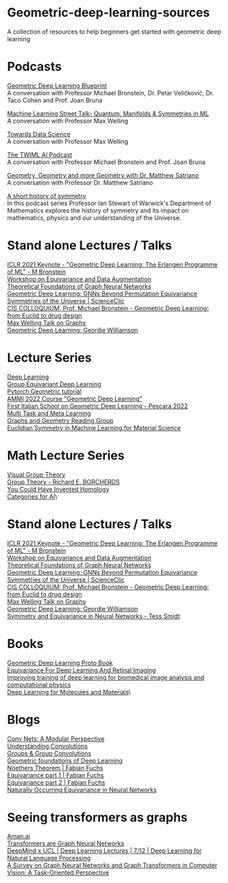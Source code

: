 # Geometric-deep-learning-sources
A collection of resources to help beginners get started with geometric deep learning

# Podcasts

[Geometric Deep Learning Blueprint](https://www.youtube.com/watch?v=bIZB1hIJ4u8)\
A conversation with Professor Michael Bronstein, Dr. Petar Veličković, Dr. Taco Cohen and Prof. Joan Bruna

[Machine Learning Street Talk- Quantum, Manifolds & Symmetries in ML](https://www.youtube.com/watch?v=mmDw5glry9w)\
A conversation with Professor Max Welling

[Towards Data Science](https://podcasts.apple.com/ca/podcast/36-max-welling-the-future-of-machine-learning/id1470952338?i=1000476656813)\
A conversation with Professor Max Welling

[The TWIML AI Podcast](https://www.youtube.com/watch?v=Qtgep2CEExY)\
A conversation with Professor Michael Bronstein and Prof. Joan Bruna

[Geometry, Geometry and more Geometry with Dr. Matthew Satriano](https://www.youtube.com/watch?v=oIuL8_tLXjQ&list=LL&index=31)\
A conversation with Professor Dr. Matthew Satriano

[A short history of symmetry](https://warwick.ac.uk/newsandevents/podcasts/media/more/symmetry/)\
In this podcast series Professor Ian Stewart of Warwick's Department of Mathematics explores the history of symmetry and its impact on mathematics, physics and our understanding of the Universe.

# Stand alone Lectures / Talks
[ICLR 2021 Keynote - "Geometric Deep Learning: The Erlangen Programme of ML" - M Bronstein](https://www.youtube.com/watch?v=w6Pw4MOzMuo)\
[Workshop on Equivariance and Data Augmentation](https://www.youtube.com/playlist?list=PL7VfmMOOwNlJ5PndlhiMwjvqDTA6m1Z9i)\
[Theoretical Foundations of Graph Neural Networks](https://www.youtube.com/watch?v=uF53xsT7mjc)\
[Geometric Deep Learning: GNNs Beyond Permutation Equivariance](https://www.youtube.com/watch?v=aCUOAkOqNoU)\
[Symmetries of the Universe | ScienceClic](https://www.youtube.com/watch?v=hF_uHfSoOGA)\
[CIS COLLOQUIUM: Prof. Michael Bronstein - Geometric Deep Learning: from Euclid to drug design](https://www.youtube.com/watch?v=lYsuATGY0Ao)\
[Max Welling Talk on Graphs](https://www.youtube.com/watch?v=Wx8J-Kw3fTA)\
[Geometric Deep Learning: Geordie Williamson](https://www.youtube.com/watch?v=7pRIjJ_u2_c)


# Lecture Series
[Deep Learning](https://www.youtube.com/playlist?list=PLut9dwe1z0dDOlSikFHe-HH4O3uxETj4m)\
[Group Equivariant Deep Learning](https://www.youtube.com/watch?v=z2OEyUgSH2c&list=PL8FnQMH2k7jzPrxqdYufoiYVHim8PyZWd&index=2)\
[Pytorch Geometric tutorial](https://www.youtube.com/watch?v=JtDgmmQ60x8&list=PLGMXrbDNfqTzqxB1IGgimuhtfAhGd8lHF&index=2)\
[AMMI 2022 Course "Geometric Deep Learning"](https://www.youtube.com/watch?v=5c_-KX1sRDQ&list=PLn2-dEmQeTfSLXW8yXP4q_Ii58wFdxb3C)\
[First Italian School on Geometric Deep Learning - Pescara 2022](https://www.youtube.com/playlist?list=PLn2-dEmQeTfRQXLKf9Fmlk3HmReGg3YZZ)\
[Multi Task and Meta Learning](https://www.youtube.com/watch?v=0rZtSwNOTQo&list=PLoROMvodv4rMC6zfYmnD7UG3LVvwaITY5)\
[Graphs and Geometry Reading Group](https://www.youtube.com/watch?v=M5owHERuVcE&list=PLoVkjhDgBOt2UwOm70DAuxHf1Jc9ijmzl)\
[Euclidian Symmetry in Machine Learning for Material Science](https://www.youtube.com/watch?v=q9EwZsHY1sk&list=PLx3xbphkO3qIlBoESkbafXaDtr0tq5iRd)

# Math Lecture Series 
[Visual Group Theory](https://www.youtube.com/playlist?list=PLwV-9DG53NDxU337smpTwm6sef4x-SCLv)\
[Group Theory - Richard E. BORCHERDS](https://www.youtube.com/watch?v=RnqwFpyqJFw&list=PL8yHsr3EFj51pjBvvCPipgAT3SYpIiIsJ)\
[You Could Have Invented Homology](https://www.youtube.com/watch?v=pSjahcOnJvU)\
[Categories for AI](https://www.youtube.com/watch?v=4poHENv4kR0)\




# Stand alone Lectures / Talks
[ICLR 2021 Keynote - "Geometric Deep Learning: The Erlangen Programme of ML" - M Bronstein](https://www.youtube.com/watch?v=w6Pw4MOzMuo)\
[Workshop on Equivariance and Data Augmentation](https://www.youtube.com/playlist?list=PL7VfmMOOwNlJ5PndlhiMwjvqDTA6m1Z9i)\
[Theoretical Foundations of Graph Neural Networks](https://www.youtube.com/watch?v=uF53xsT7mjc)\
[Geometric Deep Learning: GNNs Beyond Permutation Equivariance](https://www.youtube.com/watch?v=aCUOAkOqNoU)\
[Symmetries of the Universe | ScienceClic](https://www.youtube.com/watch?v=hF_uHfSoOGA)\
[CIS COLLOQUIUM: Prof. Michael Bronstein - Geometric Deep Learning: from Euclid to drug design](https://www.youtube.com/watch?v=lYsuATGY0Ao)\
[Max Welling Talk on Graphs](https://www.youtube.com/watch?v=Wx8J-Kw3fTA)\
[Geometric Deep Learning: Geordie Williamson](https://www.youtube.com/watch?v=7pRIjJ_u2_c)\
[Symmetry and Equivariance in Neural Networks - Tess Smidt](https://www.youtube.com/watch?v=8s0Ka6Y_kIM)

# Books
[Geometric Deep Learning Proto Book](https://arxiv.org/abs/2104.13478)\
[Equivariance For Deep Learning And
Retinal Imaging](https://discovery.ucl.ac.uk/id/eprint/10078529/1/Worrell_thesis_no%20statement.pdf)\
[Improving training of deep learning
for biomedical image analysis and
computational physics](https://www.diva-portal.org/smash/get/diva2:1694451/FULLTEXT01.pdf)\
[Deep Learning for Molecules and Materials](https://dmol.pub/index.html)\


# Blogs
[Conv Nets: A Modular Perspective](https://colah.github.io/posts/2014-07-Conv-Nets-Modular/)\
[Understanding Convolutions](https://colah.github.io/posts/2014-07-Understanding-Convolutions/)\
[Groups & Group Convolutions](https://colah.github.io/posts/2014-12-Groups-Convolution/)\
[Geometric foundations of Deep Learning](https://towardsdatascience.com/geometric-foundations-of-deep-learning-94cdd45b451d)\
[Noethers Theorem | Fabian Fuchs](https://fabianfuchsml.github.io/noether/)\
[Equivariance part 1 | Fabian Fuchs](https://fabianfuchsml.github.io/equivariance1of2/)\
[Equivariance part 2 | Fabian Fuchs](https://fabianfuchsml.github.io/alphafold2/)\
[Naturally Occurring Equivariance in Neural Networks](https://distill.pub/2020/circuits/equivariance/)

# Seeing transformers as graphs
[Aman.ai](https://aman.ai/primers/ai/transformers/#sentences-are-fully-connected-word-graphs)\
[Transformers are Graph Neural Networks](https://towardsdatascience.com/transformers-are-graph-neural-networks-bca9f75412aa)\
[DeepMind x UCL | Deep Learning Lectures | 7/12 | Deep Learning for Natural Language Processing](https://www.youtube.com/watch?v=8zAP2qWAsKg)\
[A Survey on Graph Neural Networks and Graph Transformers in Computer Vision: A Task-Oriented Perspective](https://arxiv.org/pdf/2209.13232.pdf)










